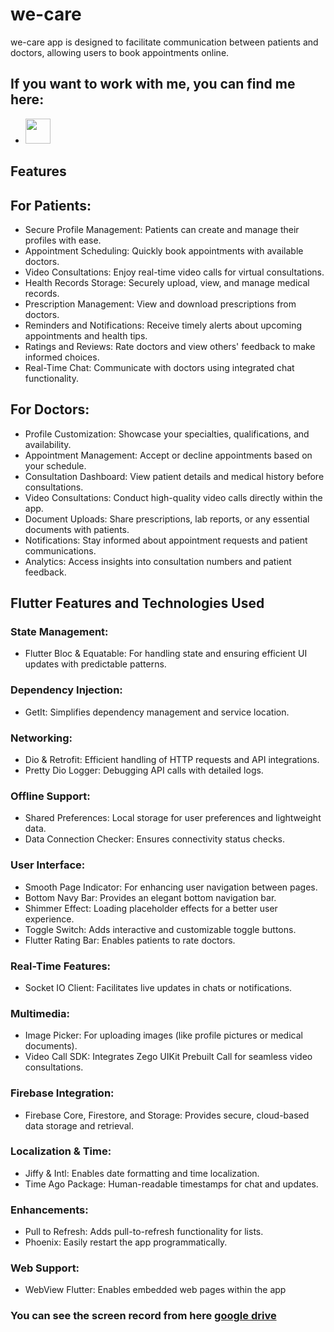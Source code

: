 # we-care

we-care app is designed to facilitate communication between patients and doctors, allowing users to book appointments online.

## If you want to work with me, you can find me here:

- <a href="https://www.linkedin.com/in/ahmed-fayez10/"><img src="https://raw.githubusercontent.com/rahuldkjain/github-profile-readme-generator/master/src/images/icons/Social/linked-in-alt.svg" width="40"></a>


## Features

## For Patients:
* Secure Profile Management: Patients can create and manage their profiles with ease.
* Appointment Scheduling: Quickly book appointments with available doctors.
* Video Consultations: Enjoy real-time video calls for virtual consultations.
* Health Records Storage: Securely upload, view, and manage medical records.
* Prescription Management: View and download prescriptions from doctors.
* Reminders and Notifications: Receive timely alerts about upcoming appointments and health tips.
* Ratings and Reviews: Rate doctors and view others' feedback to make informed choices.
* Real-Time Chat: Communicate with doctors using integrated chat functionality.
## For Doctors:
* Profile Customization: Showcase your specialties, qualifications, and availability.
* Appointment Management: Accept or decline appointments based on your schedule.
* Consultation Dashboard: View patient details and medical history before consultations.
* Video Consultations: Conduct high-quality video calls directly within the app.
* Document Uploads: Share prescriptions, lab reports, or any essential documents with patients.
* Notifications: Stay informed about appointment requests and patient communications.
* Analytics: Access insights into consultation numbers and patient feedback.
## Flutter Features and Technologies Used
### State Management:
* Flutter Bloc & Equatable: For handling state and ensuring efficient UI updates with predictable patterns.
### Dependency Injection:
* GetIt: Simplifies dependency management and service location.
### Networking:
* Dio & Retrofit: Efficient handling of HTTP requests and API integrations.
* Pretty Dio Logger: Debugging API calls with detailed logs.
### Offline Support:
* Shared Preferences: Local storage for user preferences and lightweight data.
* Data Connection Checker: Ensures connectivity status checks.
### User Interface:
* Smooth Page Indicator: For enhancing user navigation between pages.
* Bottom Navy Bar: Provides an elegant bottom navigation bar.
* Shimmer Effect: Loading placeholder effects for a better user experience.
* Toggle Switch: Adds interactive and customizable toggle buttons.
* Flutter Rating Bar: Enables patients to rate doctors.
### Real-Time Features:
* Socket IO Client: Facilitates live updates in chats or notifications.
### Multimedia:
* Image Picker: For uploading images (like profile pictures or medical documents).
* Video Call SDK: Integrates Zego UIKit Prebuilt Call for seamless video consultations.
### Firebase Integration:
* Firebase Core, Firestore, and Storage: Provides secure, cloud-based data storage and retrieval.
### Localization & Time:
* Jiffy & Intl: Enables date formatting and time localization.
* Time Ago Package: Human-readable timestamps for chat and updates.
### Enhancements:
* Pull to Refresh: Adds pull-to-refresh functionality for lists.
* Phoenix: Easily restart the app programmatically.
### Web Support:
* WebView Flutter: Enables embedded web pages within the app


### You can see the screen record from here [google drive](https://drive.google.com/file/d/1w_fAobXCfXmkEL0Egr6R1arddyUNIlsb/view?usp=sharing)
